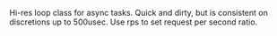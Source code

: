 Hi-res loop class for async tasks. Quick and dirty, but is consistent on discretions up to 500usec.
Use rps to set request per second ratio.
